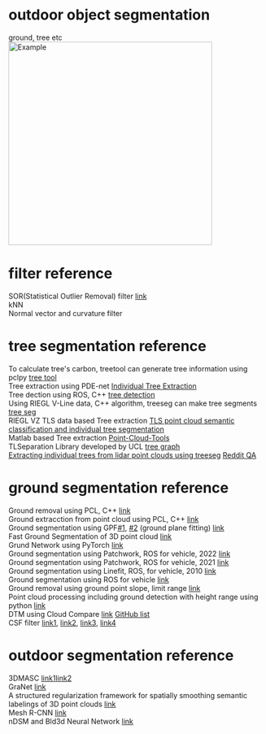 # outdoor object segmentation
ground, tree etc</br>
<img src="https://github.com/leggedrobotics/tree_detection/blob/main/doc/forest3.jpg" alt="Example" width="400">

# filter reference
SOR(Statistical Outlier Removal) filter [link](https://pcl.readthedocs.io/projects/tutorials/en/latest/statistical_outlier.html)</br>
kNN</br>
Normal vector and curvature filter</br>

# tree segmentation reference
To calculate tree's carbon, treetool can generate tree information using pclpy [tree tool](https://github.com/porteratzo/TreeTool)</br>
Tree extraction using PDE-net [Individual Tree Extraction](https://github.com/HiphonL/IndividualTreeExtraction)</br>
Tree dection using ROS, C++ [tree detection](https://github.com/leggedrobotics/tree_detection)</br>
Using RIEGL V-Line data, C++ algorithm, treeseg can make tree segments [tree seg](https://github.com/apburt/treeseg)</br>
RIEGL VZ TLS data based Tree extraction [TLS point cloud semantic classification and individual tree segmentation](https://github.com/philwilkes/TLS2trees)</br>
Matlab based Tree extraction [Point-Cloud-Tools](https://github.com/tuomasyr/Point-Cloud-Tools)</br>
TLSeparation Library developed by UCL [tree graph](https://github.com/mattbv/treegraph)</br>
[Extracting individual trees from lidar point clouds using treeseg](https://besjournals.onlinelibrary.wiley.com/doi/10.1111/2041-210X.13121)
[Reddit QA](https://www.reddit.com/r/QGIS/comments/10x4yyc/removing_trees_and_buildings_from_contours/)

# ground segmentation reference
Ground removal using PCL, C++ [link](https://github.com/HViktorTsoi/pointcloud_ground_removal)</br>
Ground extracction from point cloud using PCL, C++ [link](https://github.com/fazanham/Ground-Extraction-From-Point-Cloud)</br>
Ground segmentation using GPF[#1](https://github.com/HusseinLezzaik/Segmentation-of-3D-Point-Cloud), [#2](https://arxiv.org/pdf/2207.11919.pdf) (ground plane fitting) [link](https://github.com/JonasHablitzel/PyGroundSegmentation)</br>
Fast Ground Segmentation of 3D point cloud [link](https://github.com/chrise96/3D_Ground_Segmentation)</br>
Grund Network using PyTorch [link](https://github.com/anshulpaigwar/GndNet)</br>
Ground segmentation using Patchwork, ROS for vehicle, 2022 [link](https://github.com/url-kaist/patchwork-plusplus)</br>
Ground segmentation using Patchwork, ROS for vehicle, 2021 [link](https://github.com/LimHyungTae/patchwork)</br>
Ground segmentation using Linefit, ROS, for vehicle, 2010 [link](https://github.com/lorenwel/linefit_ground_segmentation)</br>
Ground segmentation using ROS for vehicle [link](https://github.com/wangx1996/Fast-Ground-Segmentation-Based-on-JPC)</br>
Ground removal using ground point slope, limit range [link](https://github.com/SilvesterHsu/LiDAR_ground_removal)</br>
Point cloud processing including ground detection with height range using python [link](https://github.com/Chim-SO/pointcloudprocessing)</br>
DTM using Cloud Compare [link](https://www.youtube.com/watch?v=48WcjQDMTAM)
[GitHub list](https://github.com/topics/ground-segmentation?l=c%2B%2B&o=desc&s=stars)</br>
CSF filter [link1](https://github.com/jianboqi/CSF), [link2](https://www.cloudcompare.org/doc/wiki/index.php/CSF_(plugin)), [link3](https://www.mdpi.com/2072-4292/8/6/501), [link4](https://github.com/jianboqi/CSF)</br>

# outdoor segmentation reference
3DMASC [link1](https://www.danielgm.net/cgi-bin/dada/mail.cgi/r/CCUpdateList/371107718961/ffaa0b56b8a7fb0f4547d67f1f9d203b/)[link2](https://www.sciencedirect.com/science/article/abs/pii/S0924271623003337?via%3Dihub)</br>
GraNet [link](https://www.sciencedirect.com/science/article/abs/pii/S0924271621001209)</br>
A structured regularization framework for spatially smoothing semantic labelings of 3D point clouds [link](https://www.sciencedirect.com/science/article/abs/pii/S0924271617302988)</br>
Mesh R-CNN [link](https://github.com/facebookresearch/meshrcnn)</br>
nDSM and Bld3d Neural Network [link](https://medium.com/geoai/3d-buildings-from-imagery-with-ai-fbbc1852e4dd)</br>


